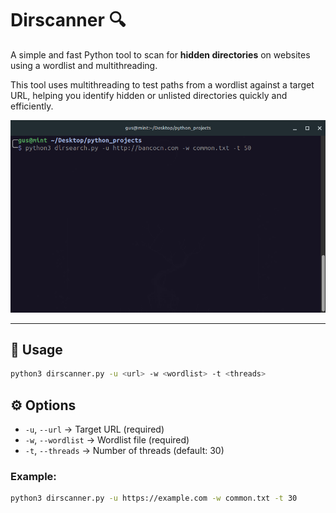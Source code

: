 # Dirscanner 🔍

A simple and fast Python tool to scan for **hidden directories** on websites using a wordlist and multithreading.

This tool uses multithreading to test paths from a wordlist against a target URL, helping you identify hidden or unlisted directories quickly and efficiently.

<p align="center">
  <img src="example/example.gif" alt="Demo">
</p>

---

## 🚀 Usage

```bash
python3 dirscanner.py -u <url> -w <wordlist> -t <threads>
```
## ⚙️ Options

- `-u`, `--url`       → Target URL (required)  
- `-w`, `--wordlist`  → Wordlist file (required)  
- `-t`, `--threads`   → Number of threads (default: 30)  

### Example:

```bash
python3 dirscanner.py -u https://example.com -w common.txt -t 30
```


